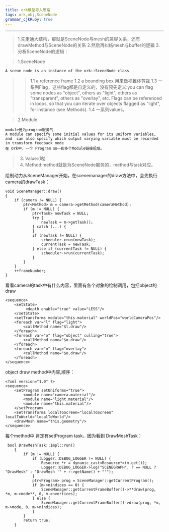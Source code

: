 ```yaml
---
title: ork模型导入思路
tags: ork,obj,SceneNode
grammar_cjkRuby: true
---
```

--------

> 1.先走通大结构，那就是SceneNode与mesh的兼容关系，还有drawMethod与SceneNode的关系
> 2.然后再纠结mesh与buffer的逻辑
> 3.分析SceneNode的逻辑：



> 1.SceneNode
    
    A scene node is an instance of the ork::SceneNode class
    
>> 1.1 a reference frame
>> 1.2 a bounding box 用来做视锥体剪裁
>> 1.3 一系列Flag，这些flag都是自定义的，没有预先定义:you can flag some nodes as "object", others as "light", others as "transparent", others as "overlay", etc. Flags can be referenced in loops, so that you can iterate over objects flagged as "light", for instance (see Methods).
>> 1.4 一系列values，

> 2.Module

    module是为program服务的
    A module can specify some initial values for its uniform variables, and  can also specify which output varying variable must be recorded in transform feedback mode
    在 Ork中，一个 Program 由一到多个Module链接组成。
    
> 3. Value:(略)
> 4. Method:method就是为SceneNode服务的，method与task对应。

绘制动力从SceneManager开始，在scenemanager的draw方法中，会先执行camera的drawTask：

    void SceneManager::draw()
    {
        if (camera != NULL) {
            ptr<Method> m = camera->getMethod(cameraMethod);
            if (m != NULL) {
                ptr<Task> newTask = NULL;
                try {
                    newTask = m->getTask();
                } catch (...) {
                }
                if (newTask != NULL) {
                    scheduler->run(newTask);
                    currentTask = newTask;
                } else if (currentTask != NULL) {
                    scheduler->run(currentTask);
                }
            }
        }
        ++frameNumber;
    }

看看camera的task中有什么内容，里面有各个对象的绘制调用，包括object的draw


    <sequence>
        <setState>
             <depth enable="true" value="LESS"/>
        </setState>
        <setTransforms module="this.material" worldPos="worldCameraPos"/>
        <foreach var="l" flag="light">
            <callMethod name="$l.draw"/>
        </foreach>
        <foreach var="o" flag="object" culling="true">
            <callMethod name="$o.draw"/>
        </foreach>
        <foreach var="o" flag="overlay">
            <callMethod name="$o.draw"/>
        </foreach>
    </sequence>


object draw method中内容,顺序：

    <?xml version="1.0" ?>
    <sequence> 
        <setProgram setUniforms="true">
            <module name="camera.material"/>
            <module name="light.material"/>
            <module name="this.material"/>
        </setProgram>
        <setTransforms localToScreen="localToScreen" localToWorld="localToWorld"/>
        <drawMesh name="this.geometry"/>
    </sequence>
    
   每个method中 肯定有setProgram task，因为看到 
   DrawMeshTask：
  

     bool DrawMeshTask::Impl::run()
        {
            if (m != NULL) {
                if (Logger::DEBUG_LOGGER != NULL) {
                    Resource *r = dynamic_cast<Resource*>(m.get());
                    Logger::DEBUG_LOGGER->log("SCENEGRAPH", r == NULL ? "DrawMesk" : "DrawMesh '" + r->getName() + "'");
                }
                ptr<Program> prog = SceneManager::getCurrentProgram();
                if (m->nindices == 0) {
                    SceneManager::getCurrentFrameBuffer()->**draw(prog, *m, m->mode**, 0, m->nvertices);
                } else {
                    SceneManager::getCurrentFrameBuffer()->draw(prog, *m, m->mode, 0, m->nindices);
                }
            }
            return true;
        }

   
   
   







